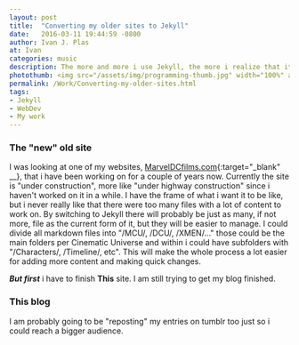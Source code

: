 ```yaml
---
layout: post
title:  "Converting my older sites to Jekyll"
date:   2016-03-11 19:44:59 -0800
author: Ivan J. Plas
at: Ivan
categories: music
description: The more and more i use Jekyll, the more i realize that it is what i needed for my other websites. I will be getting started on updating a few more of my websites to make my portfolio look better.
photothumb: <img src="/assets/img/programming-thumb.jpg" width="100%" alt="">
permalink: /Work/Converting-my-older-sites.html
tags:
- Jekyll
- WebDev
- My work
---
```


### The "new" old site

I was looking at one of my websites, [MarvelDCfilms.com](https://www.Marveldcfilms.com){:target="_blank" __}, that i have been working on for a couple of years now.
Currently the site is "under construction", more like "under highway construction" since i haven't worked on it in a while.
I have the frame of what i want it to be like, but i never really like that there were too many files with a lot of content to work on.
By switching to Jekyll there will probably be just as many, if not more, file as the current form of it, but they will be easier to manage.
I could divide all markdown files into "/MCU/, /DCU/, /XMEN/..." those could be the main folders per Cinematic Universe and within i could have subfolders with
"/Characters/, /Timeline/, etc". This will make the whole process a lot easier for adding more content and making quick changes.

***But first*** i have to finish **This** site. I am still trying to get my blog finished.

### This blog

I am probably going to be "reposting" my entries on tumblr too just so i could reach a bigger audience.
